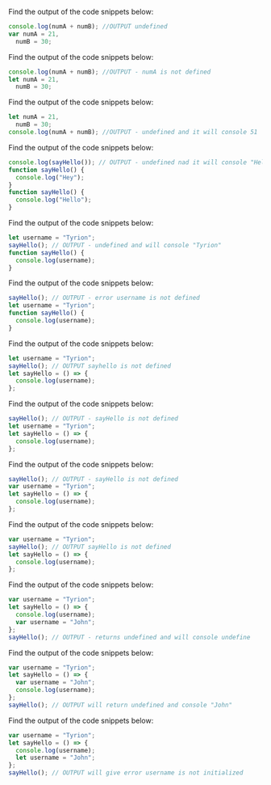 Find the output of the code snippets below:

```js
console.log(numA + numB); //OUTPUT undefined 
var numA = 21,
  numB = 30;
```

Find the output of the code snippets below:

```js
console.log(numA + numB); //OUTPUT - numA is not defined
let numA = 21,
  numB = 30;
```

Find the output of the code snippets below:

```js
let numA = 21,
  numB = 30;
console.log(numA + numB); //OUTPUT - undefined and it will console 51
```

Find the output of the code snippets below:

```js
console.log(sayHello()); // OUTPUT - undefined nad it will console "Hello"
function sayHello() {
  console.log("Hey");
}
function sayHello() {
  console.log("Hello");
}
```

Find the output of the code snippets below:

```js
let username = "Tyrion";
sayHello(); // OUTPUT - undefined and will console "Tyrion"
function sayHello() {
  console.log(username);
}
```

Find the output of the code snippets below:

```js
sayHello(); // OUTPUT - error username is not defined
let username = "Tyrion";
function sayHello() {
  console.log(username);
}
```

Find the output of the code snippets below:

```js
let username = "Tyrion";
sayHello(); // OUTPUT sayhello is not defined
let sayHello = () => {
  console.log(username);
};
```

Find the output of the code snippets below:

```js
sayHello(); // OUTPUT - sayHello is not defined
let username = "Tyrion";
let sayHello = () => {
  console.log(username);
};
```

Find the output of the code snippets below:

```js
sayHello(); // OUTPUT - sayHello is not defined
var username = "Tyrion";
let sayHello = () => {
  console.log(username);
};
```

Find the output of the code snippets below:

```js
var username = "Tyrion";
sayHello(); // OUTPUT sayHello is not defined
let sayHello = () => {
  console.log(username);
};
```

Find the output of the code snippets below:

```js
var username = "Tyrion";
let sayHello = () => {
  console.log(username);
  var username = "John";
};
sayHello(); // OUTPUT - returns undefined and will console undefine 
```

Find the output of the code snippets below:

```js
var username = "Tyrion";
let sayHello = () => {
  var username = "John";
  console.log(username);
};
sayHello(); // OUTPUT will return undefined and console "John"
```

Find the output of the code snippets below:

```js
var username = "Tyrion";
let sayHello = () => {
  console.log(username);
  let username = "John";
};
sayHello(); // OUTPUT will give error username is not initialized
```